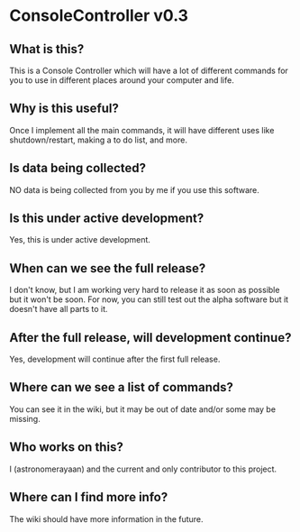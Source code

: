 # ConsoleController v0.3
## What is this?
This is a Console Controller which will have a lot of different commands for you to use in different places around your computer and life.
## Why is this useful?
Once I implement all the main commands, it will have different uses like shutdown/restart, making a to do list, and more.
## Is data being collected?
NO data is being collected from you by me if you use this software.
## Is this under active development?
Yes, this is under active development.
## When can we see the full release?
I don't know, but I am working very hard to release it as soon as possible but it won't be soon. For now, you can still test out the alpha software but it doesn't have all parts to it.
## After the full release, will development continue?
Yes, development will continue after the first full release.
## Where can we see a list of commands?
You can see it in the wiki, but it may be out of date and/or some may be missing.
## Who works on this?
I (astronomerayaan) and the current and only contributor to this project.
## Where can I find more info?
The wiki should have more information in the future.
